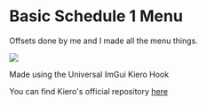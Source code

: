 # Basic Schedule 1 Menu
Offsets done by me and I made all the menu things.

![]((https://cdn.discordapp.com/attachments/1040363735690268775/1360414843534053506/Schedule_I_12_04_2025_1_42_05_am.png?))

Made using the Universal ImGui Kiero Hook
<p>You can find Kiero's official repository <a href="https://github.com/Rebzzel/kiero">here</a>
